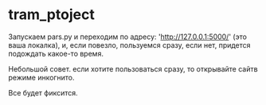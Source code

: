 # tram_ptoject
Запускаем pars.py и переходим по адресу: 'http://127.0.0.1:5000/' (это ваша локалка), и, если повезло, пользуемся сразу, если нет, придется подождать какое-то время.


Небольшой совет. если хотите пользоваться сразу, то открывайте сайтв режиме инкогнито.

Все будет фиксится.
